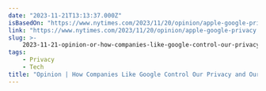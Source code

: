 ```yaml
---
date: "2023-11-21T13:13:37.000Z"
isBasedOn: "https://www.nytimes.com/2023/11/20/opinion/apple-google-privacy.html"
link: "https://www.nytimes.com/2023/11/20/opinion/apple-google-privacy.html"
slug: >-
    2023-11-21-opinion-or-how-companies-like-google-control-our-privacy-and-our-data-the
tags:
    - Privacy
    - Tech
title: "Opinion | How Companies Like Google Control Our Privacy and Our Data - The "
---
```

